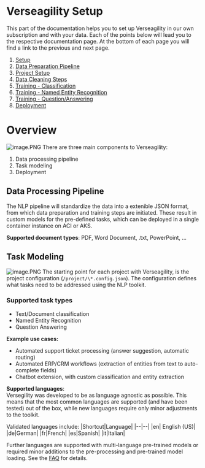 # Verseagility Setup
This part of the documentation helps you to set up Verseagility in our own subscription and with your data. Each of the points below will lead you to the respective documentation page. At the bottom of each page you will find a link to the previous and next page.

1. [Setup](01%20-%20Verseagility%20Setup.md)
2. [Data Preparation Pipeline](02%20-%20Data%20Preparation%20Pipeline.md)
2. [Project Setup](03%20-%20Project%20Setup.md)
3. [Data Cleaning Steps](04%20-%20Data%20Cleaning%20Steps.md)
4. [Training - Classification](05%20-%20Training%20-%20Classification.md)
5. [Training - Named Entity Recognition](06%20-%20Training%20-%20Named%20Entity%20Recognition.md)
6. [Training - Question/Answering](07%20-%20Training%20-%20-Question-Answering.md)
7. [Deployment](08%20-%20Deployment.md)


# Overview
![image.PNG](../.attachments/architecture-verseagility-v1-2.PNG)
There are three main components to Verseagility:
1. Data processing pipeline
1. Task modeling
1. Deployment

## Data Processing Pipeline
The NLP pipeline will standardize the data into a extenible JSON format, from which data preparation and training steps are initiated. These result in custom models for the pre-defined tasks, which can be deployed in a single container instance on ACI or AKS.

**Supported document types**: PDF, Word Document, .txt, PowerPoint, ...

## Task Modeling
![image.PNG](../.attachments/mlflow-verseagility-v1.PNG)
The starting point for each project with Verseagility, is the project configuration (`/project/\*.config.json`). The configuration defines what tasks need to be addressed using the NLP toolkit.

### Supported task types
- Text/Document classification
- Named Entity Recognition
- Question Answering

**Example use cases:**
- Automated support ticket processing (answer suggestion, automatic routing)
- Automated ERP/CRM workflows (extraction of entities from text to auto-complete fields)
- Chatbot extension, with custom classification and entity extraction

**Supported languages**:<br>
Versegility was developed to be as language agnostic as possible. This means that the most common languages are supported (and have been tested) out of the box, while new languages require only minor adjustments to the toolkit.

Validated languages include:
|Shortcut|Language|
|--|--|
|en| English (US)|
|de|German|
|fr|French|
|es|Spanish|
|it|Italian|

Further languages are supported with multi-language pre-trained models or required minor additions to the pre-processing and pre-trained model loading. See the [FAQ](FAQ.md) for details.
